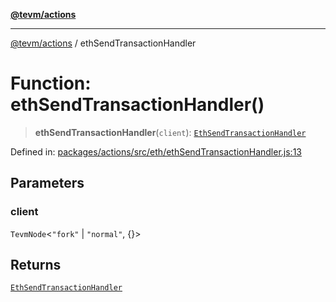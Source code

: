 [**@tevm/actions**](../README.md)

***

[@tevm/actions](../globals.md) / ethSendTransactionHandler

# Function: ethSendTransactionHandler()

> **ethSendTransactionHandler**(`client`): [`EthSendTransactionHandler`](../type-aliases/EthSendTransactionHandler.md)

Defined in: [packages/actions/src/eth/ethSendTransactionHandler.js:13](https://github.com/evmts/tevm-monorepo/blob/main/packages/actions/src/eth/ethSendTransactionHandler.js#L13)

## Parameters

### client

`TevmNode`\<`"fork"` \| `"normal"`, \{\}\>

## Returns

[`EthSendTransactionHandler`](../type-aliases/EthSendTransactionHandler.md)
